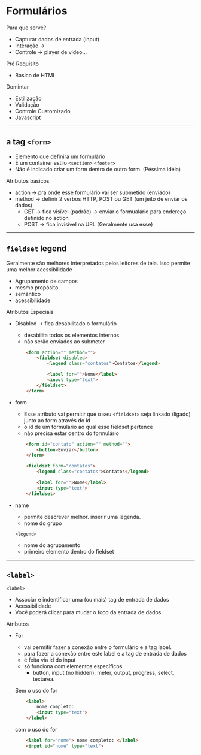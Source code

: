 # Formulários

Para que serve?
- Capturar dados de entrada (input)
- Interação -> 
- Controle -> player de vídeo...

Pré Requisito
- Basico de HTML

Domintar
- Estilização
- Validação
- Controle Customizado
- Javascript

---
## a tag `<form>`

- Elemento que definirá um formulário
- É um container estilo `<section>` `<footer>`
- Não é indicado criar um form dentro de outro form. (Péssima idéia)

Atributos básicos

- action -> pra onde esse formulário vai ser submetido (enviado)
- method -> definir 2 verbos HTTP, POST ou GET (um jeito de enviar os dados)
    - GET -> fica visível (padrão) -> enviar o formualário para endereço definido no action 
    - POST -> fica invisível na URL (Geralmente usa esse)

---
## `fieldset` legend

Geralmente são melhores interpretados pelos leitores de tela. Isso permite uma melhor acessibilidade

- Agrupamento de campos
- mesmo propósito
- semântico
- acessibilidade

Atributos Especiais

- Disabled -> fica desabilitado o formulário
    - desabilita todos os elementos internos
    - não serão enviados ao submeter
    ``` HTML
        <form action="" method="">
            <fieldset disabled>
                <legend class="contatos">Contatos</legend>

                <label for="">Nome</label>
                <input type="text">
            </fieldset>
        </form>
    ```
- form
    - Esse atributo vai permitir que o seu `<fieldset>` seja linkado (ligado) junto ao form através do id
    - o id de um formulário ao qual esse fieldset pertence
    - não precisa estar dentro do formulário
    ```HTML
        <form id="contato" action="" method="">
            <button>Enviar</button>
        </form>

        <fieldset form="contatos">
            <legend class="contatos">Contatos</legend>

            <label for="">Nome</label>
            <input type="text">
        </fieldset>
    ```
- name
    - permite descrever melhor. inserir uma legenda.
    - nome do grupo

    `<legend>`

    - nome do agrupamento
    - primeiro elemento dentro do fieldset

---
## `<label>`

`<label>`

- Associar e indentificar uma (ou mais) tag de entrada de dados
- Acessibilidade
- Você poderá clicar para mudar o foco da entrada de dados

Atributos

- For
    - vai permitir fazer a conexão entre o formulário e a tag label.
    - para fazer a conexão entre este label e a tag de entrada de dados
    - é feita via id do input
    - só funciona com elementos específicos
        - button, input (no hidden), meter, output, progress, select, textarea.
    
    Sem o uso do for 
    ``` HTML
        <label>
            nome completo:
            <input type="text">
        </label>
    ```
    com o uso do for 
    ``` HTML
        <label for="nome"> nome completo: </label>
        <input id="nome" type="text">
    ```